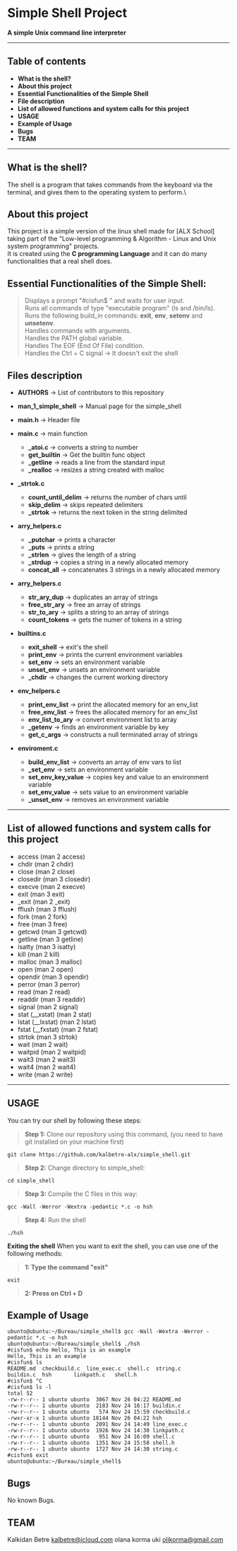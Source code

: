 # Simple Shell Project

**A simple Unix command line interpreter**

****
## Table of contents
 - **What is the shell?**
 - **About this project**
 - **Essential Functionalities of the Simple Shell**
 - **File description**
 - **List of allowed functions and system calls for this project**
 - **USAGE**
 - **Example of Usage**
 - **Bugs**
 - **TEAM**
 ****

## What is the shell?
The shell is a program that takes commands from the keyboard via the terminal, and gives them to the operating system to perform.\

## About this project
This project is a simple version of the linux shell made for [ALX School] taking part of the "Low-level programming & Algorithm - Linux and Unix system programming" projects.\
It is created using the **C programming Language** and it can do many functionalities that a real shell does.

## Essential Functionalities of the Simple Shell:
> Displays a prompt "#cisfun$ " and waits for user input.\
> Runs all commands of type "executable program" (ls and /bin/ls).\
> Runs the following build_in commands: **exit**, **env**, **setenv** and **unsetenv**.\
> Handles commands with arguments.\
> Handles the PATH global variable.\
> Handles The EOF (End Of File) condition.\
> Handles the Ctrl + C signal -> It doesn't exit the shell

## Files description
 - **AUTHORS** -> List of contributors to this repository
 - **man_1_simple_shell** -> Manual page for the simple_shell
 - **main.h** -> Header file
 - **main.c** -> main function
	- **_atoi.c** -> converts a string to number
	- **get_builtin** -> Get the builtin func object
	- **_getline** -> reads a line from the standard input
	- **_realloc** -> resizes a string created with malloc
 - **_strtok.c**
 	- **count_until_delim** -> returns the number of chars until
 	- **skip_delim** -> skips repeated delimiters
 	- **_strtok** -> returns the next token in the string delimited
 - **arry_helpers.c**
	- **_putchar** -> prints a character
	- **_puts** -> prints a string
	- **_strlen** -> gives the length of a string
	- **_strdup** -> copies a string in a newly allocated memory
	- **concat_all** -> concatenates 3 strings in a newly allocated memory
 - **arry_helpers.c**
	- **str_ary_dup** -> duplicates an array of strings
	- **free_str_ary** -> free an array of strings
	- **str_to_ary** -> splits a string to an array of strings
	- **count_tokens** -> gets the numer of tokens in a string
 - **builtins.c**
	- **exit_shell** -> exit's the shell
	- **print_env** -> prints the current environment variables
	- **set_env** -> sets an environment variable
	- **unset_env** -> unsets an environment variable
	- **_chdir** -> changes the current working directory
 - **env_helpers.c**
	- **print_env_list** -> print the allocated memory for an env_list
	- **free_env_list** -> frees the allocated memory for an env_list
	- **env_list_to_ary** -> convert environment list to array
	- **_getenv** -> finds an environment variable by key
	- **get_c_args** -> constructs a null terminated array of strings

 - **enviroment.c**
	- **build_env_list** -> converts an array of env vars to list
	- **_set_env** -> sets an environment variable
	- **set_env_key_value** -> copies key and value to an environment variable
	- **set_env_value** -> sets value to an environment variable
	- **_unset_env** -> removes an environment variable

****
## List of allowed functions and system calls for this project
 - access (man 2 access)
 - chdir (man 2 chdir)
 - close (man 2 close)
 - closedir (man 3 closedir)
 - execve (man 2 execve)
 - exit (man 3 exit)
 - _exit (man 2 _exit)
 - fflush (man 3 fflush)
 - fork (man 2 fork)
 - free (man 3 free)
 - getcwd (man 3 getcwd)
 - getline (man 3 getline)
 - isatty (man 3 isatty)
 - kill (man 2 kill)
 - malloc (man 3 malloc)
 - open (man 2 open)
 - opendir (man 3 opendir)
 - perror (man 3 perror)
 - read (man 2 read)
 - readdir (man 3 readdir)
 - signal (man 2 signal)
 - stat (__xstat) (man 2 stat)
 - lstat (__lxstat) (man 2 lstat)
 - fstat (__fxstat) (man 2 fstat)
 - strtok (man 3 strtok)
 - wait (man 2 wait)
 - waitpid (man 2 waitpid)
 - wait3 (man 2 wait3)
 - wait4 (man 2 wait4)
 - write (man 2 write)
****

## USAGE
You can try our shell by following these steps:
> **Step 1:** Clone our repository using this command, (you need to have git installed on your machine first)
````
git clone https://github.com/kalbetre-alx/simple_shell.git
````
> **Step 2:** Change directory to simple_shell:
````
cd simple_shell
````
> **Step 3:** Compile the C files in this way:
````
gcc -Wall -Werror -Wextra -pedantic *.c -o hsh
````
> **Step 4:** Run the shell
````
./hsh
````
**Exiting the shell**
When you want to exit the shell, you can use one of the following methods:
> **1: Type the command "exit"**
````
exit
````
> **2: Press on Ctrl + D**

## Example of Usage
````
ubunto@ubuntu:~/Bureau/simple_shell$ gcc -Wall -Wextra -Werror -pedantic *.c -o hsh
ubunto@ubuntu:~/Bureau/simple_shell$ ./hsh
#cisfun$ echo Hello, This is an example
Hello, This is an example
#cisfun$ ls
README.md  checkbuild.c  line_exec.c  shell.c  string.c
buildin.c  hsh		 linkpath.c   shell.h
#cisfun$ ^C
#cisfun$ ls -l
total 52
-rw-r--r-- 1 ubunto ubunto  3067 Nov 26 04:22 README.md
-rw-r--r-- 1 ubunto ubunto  2183 Nov 24 16:17 buildin.c
-rw-r--r-- 1 ubunto ubunto   574 Nov 24 15:59 checkbuild.c
-rwxr-xr-x 1 ubunto ubunto 18144 Nov 26 04:22 hsh
-rw-r--r-- 1 ubunto ubunto  2091 Nov 24 14:49 line_exec.c
-rw-r--r-- 1 ubunto ubunto  1926 Nov 24 14:30 linkpath.c
-rw-r--r-- 1 ubunto ubunto   951 Nov 24 16:09 shell.c
-rw-r--r-- 1 ubunto ubunto  1351 Nov 24 15:58 shell.h
-rw-r--r-- 1 ubunto ubunto  1727 Nov 24 14:30 string.c
#cisfun$ exit
ubunto@ubuntu:~/Bureau/simple_shell$
````
## Bugs
No known Bugs.

## TEAM
Kalkidan Betre <kalbetre@icloud.com>
olana korma uki <olikorma@gmail.com>
